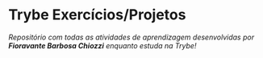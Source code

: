 # Trybe Exercícios/Projetos

*Repositório com todas as atividades de aprendizagem desenvolvidas por **Fioravante Barbosa Chiozzi** enquanto estuda na Trybe!*
